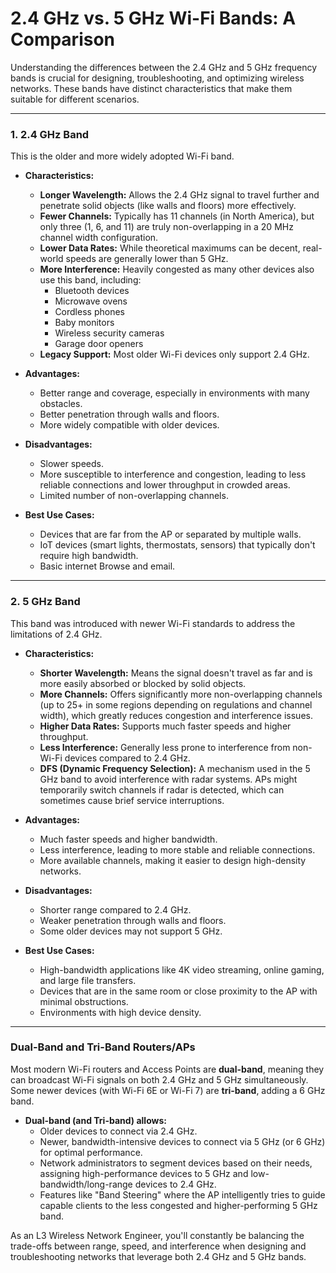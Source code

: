 # 2.4 GHz vs. 5 GHz Wi-Fi Bands: A Comparison

Understanding the differences between the 2.4 GHz and 5 GHz frequency bands is crucial for designing, troubleshooting, and optimizing wireless networks. These bands have distinct characteristics that make them suitable for different scenarios.

---

### 1. 2.4 GHz Band

This is the older and more widely adopted Wi-Fi band.

* **Characteristics:**
    * **Longer Wavelength:** Allows the 2.4 GHz signal to travel further and penetrate solid objects (like walls and floors) more effectively.
    * **Fewer Channels:** Typically has 11 channels (in North America), but only three (1, 6, and 11) are truly non-overlapping in a 20 MHz channel width configuration.
    * **Lower Data Rates:** While theoretical maximums can be decent, real-world speeds are generally lower than 5 GHz.
    * **More Interference:** Heavily congested as many other devices also use this band, including:
        * Bluetooth devices
        * Microwave ovens
        * Cordless phones
        * Baby monitors
        * Wireless security cameras
        * Garage door openers
    * **Legacy Support:** Most older Wi-Fi devices only support 2.4 GHz.

* **Advantages:**
    * Better range and coverage, especially in environments with many obstacles.
    * Better penetration through walls and floors.
    * More widely compatible with older devices.

* **Disadvantages:**
    * Slower speeds.
    * More susceptible to interference and congestion, leading to less reliable connections and lower throughput in crowded areas.
    * Limited number of non-overlapping channels.

* **Best Use Cases:**
    * Devices that are far from the AP or separated by multiple walls.
    * IoT devices (smart lights, thermostats, sensors) that typically don't require high bandwidth.
    * Basic internet Browse and email.

---

### 2. 5 GHz Band

This band was introduced with newer Wi-Fi standards to address the limitations of 2.4 GHz.

* **Characteristics:**
    * **Shorter Wavelength:** Means the signal doesn't travel as far and is more easily absorbed or blocked by solid objects.
    * **More Channels:** Offers significantly more non-overlapping channels (up to 25+ in some regions depending on regulations and channel width), which greatly reduces congestion and interference issues.
    * **Higher Data Rates:** Supports much faster speeds and higher throughput.
    * **Less Interference:** Generally less prone to interference from non-Wi-Fi devices compared to 2.4 GHz.
    * **DFS (Dynamic Frequency Selection):** A mechanism used in the 5 GHz band to avoid interference with radar systems. APs might temporarily switch channels if radar is detected, which can sometimes cause brief service interruptions.

* **Advantages:**
    * Much faster speeds and higher bandwidth.
    * Less interference, leading to more stable and reliable connections.
    * More available channels, making it easier to design high-density networks.

* **Disadvantages:**
    * Shorter range compared to 2.4 GHz.
    * Weaker penetration through walls and floors.
    * Some older devices may not support 5 GHz.

* **Best Use Cases:**
    * High-bandwidth applications like 4K video streaming, online gaming, and large file transfers.
    * Devices that are in the same room or close proximity to the AP with minimal obstructions.
    * Environments with high device density.

---

### Dual-Band and Tri-Band Routers/APs

Most modern Wi-Fi routers and Access Points are **dual-band**, meaning they can broadcast Wi-Fi signals on both 2.4 GHz and 5 GHz simultaneously. Some newer devices (with Wi-Fi 6E or Wi-Fi 7) are **tri-band**, adding a 6 GHz band.

* **Dual-band (and Tri-band) allows:**
    * Older devices to connect via 2.4 GHz.
    * Newer, bandwidth-intensive devices to connect via 5 GHz (or 6 GHz) for optimal performance.
    * Network administrators to segment devices based on their needs, assigning high-performance devices to 5 GHz and low-bandwidth/long-range devices to 2.4 GHz.
    * Features like "Band Steering" where the AP intelligently tries to guide capable clients to the less congested and higher-performing 5 GHz band.

As an L3 Wireless Network Engineer, you'll constantly be balancing the trade-offs between range, speed, and interference when designing and troubleshooting networks that leverage both 2.4 GHz and 5 GHz bands.
